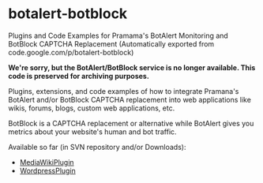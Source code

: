 # botalert-botblock
Plugins and Code Examples for Pramama's BotAlert Monitoring and BotBlock CAPTCHA Replacement (Automatically exported from code.google.com/p/botalert-botblock)

**We're sorry, but the BotAlert/BotBlock service is no longer available. This code is preserved for archiving purposes.**

Plugins, extensions, and code examples of how to integrate Pramana's BotAlert and/or BotBlock CAPTCHA replacement into web applications like wikis, forums, blogs, custom web applications, etc.

BotBlock is a CAPTCHA replacement or alternative while BotAlert gives you metrics about your website's human and bot traffic.

Available so far (in SVN repository and/or Downloads):

* [MediaWikiPlugin](https://github.com/mbessler/botalert-botblock/wiki/MediaWikiPlugin)
* [WordpressPlugin](https://github.com/mbessler/botalert-botblock/wiki/WordpressPlugin)
